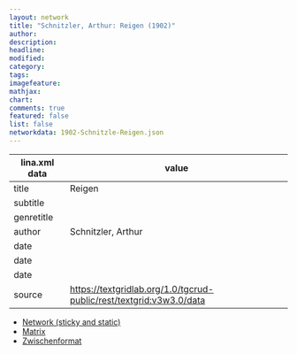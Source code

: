 ```yaml
---
layout: network
title: "Schnitzler, Arthur: Reigen (1902)"
author:
description:
headline:
modified:
category:
tags:
imagefeature: 
mathjax: 
chart: 
comments: true
featured: false
list: false
networkdata: 1902-Schnitzle-Reigen.json
---
```

lina.xml data  | value
------------- | -------------
title|Reigen
subtitle|
genretitle|
author|Schnitzler, Arthur
date|
date|
date|
source|https://textgridlab.org/1.0/tgcrud-public/rest/textgrid:v3w3.0/data


* [Network (sticky and static)](/network232)
* [Matrix](/matrix232)
* [Zwischenformat](/lina232 )

